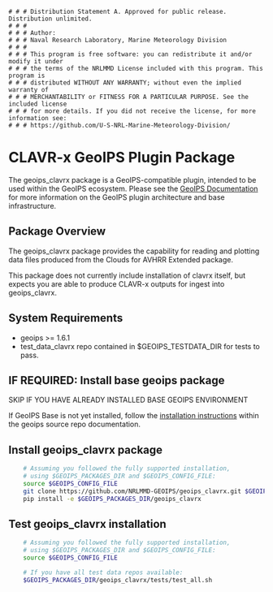     # # # Distribution Statement A. Approved for public release. Distribution unlimited.
    # # #
    # # # Author:
    # # # Naval Research Laboratory, Marine Meteorology Division
    # # #
    # # # This program is free software: you can redistribute it and/or modify it under
    # # # the terms of the NRLMMD License included with this program. This program is
    # # # distributed WITHOUT ANY WARRANTY; without even the implied warranty of
    # # # MERCHANTABILITY or FITNESS FOR A PARTICULAR PURPOSE. See the included license
    # # # for more details. If you did not receive the license, for more information see:
    # # # https://github.com/U-S-NRL-Marine-Meteorology-Division/

CLAVR-x GeoIPS Plugin Package
===========================================

The geoips_clavrx package is a GeoIPS-compatible plugin, intended to be used
within the GeoIPS ecosystem.
Please see the 
[GeoIPS Documentation](https://github.com/NRLMMD-GEOIPS/geoips/blob/main/README.md)
for more information on the GeoIPS plugin architecture and base infrastructure.

Package Overview
-----------------

The geoips_clavrx package provides the capability for reading and plotting
data files produced from the Clouds for AVHRR Extended package.

This package does not currently include installation of clavrx itself, but
expects you are able to produce CLAVR-x outputs for ingest into geoips_clavrx.

System Requirements
---------------------

* geoips >= 1.6.1
* test_data_clavrx repo contained in $GEOIPS_TESTDATA_DIR for tests to pass.

IF REQUIRED: Install base geoips package
------------------------------------------------------------
SKIP IF YOU HAVE ALREADY INSTALLED BASE GEOIPS ENVIRONMENT 

If GeoIPS Base is not yet installed, follow the
[installation instructions](https://github.com/NRLMMD-GEOIPS/geoips/blob/main/docs/installation.rst)
within the geoips source repo documentation.

Install geoips_clavrx package
----------------------------
```bash
    # Assuming you followed the fully supported installation,
    # using $GEOIPS_PACKAGES_DIR and $GEOIPS_CONFIG_FILE:
    source $GEOIPS_CONFIG_FILE
    git clone https://github.com/NRLMMD-GEOIPS/geoips_clavrx.git $GEOIPS_PACKAGES_DIR/geoips_clavrx
    pip install -e $GEOIPS_PACKAGES_DIR/geoips_clavrx
```

Test geoips_clavrx installation
-----------------------------
```bash
    # Assuming you followed the fully supported installation,
    # using $GEOIPS_PACKAGES_DIR and $GEOIPS_CONFIG_FILE:
    source $GEOIPS_CONFIG_FILE

    # If you have all test data repos available:
    $GEOIPS_PACKAGES_DIR/geoips_clavrx/tests/test_all.sh
```
